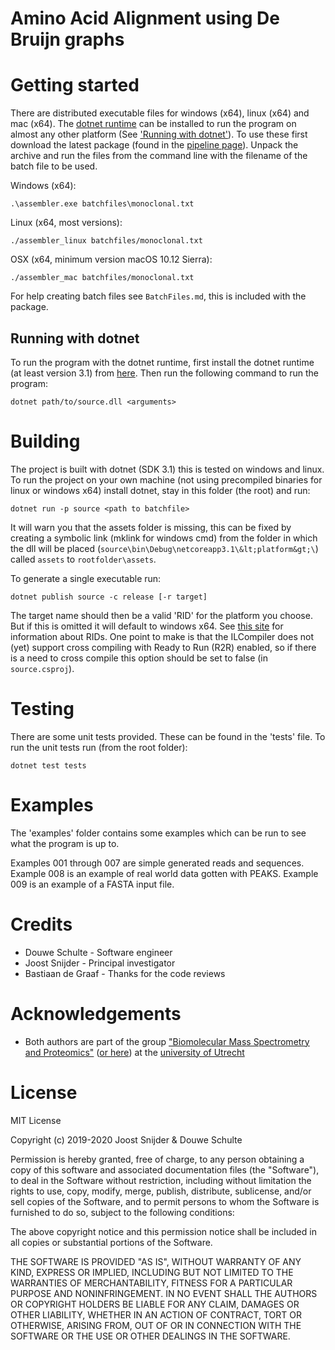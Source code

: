 # Amino Acid Alignment using De Bruijn graphs

# Getting started

There are distributed executable files for windows (x64), linux (x64) and mac (x64). The [dotnet runtime](https://dotnet.microsoft.com/download) can be installed to run the program on almost any other platform (See ['Running with dotnet'](#running-with-dotnet)). To use these first download the latest package (found in the [pipeline page](https://git.science.uu.nl/d.schulte/research-project-amino-acid-alignment/pipelines)). Unpack the archive and run the files from the command line with the filename of the batch file to be used.

Windows (x64):
```
.\assembler.exe batchfiles\monoclonal.txt
```

Linux (x64, most versions):
```
./assembler_linux batchfiles/monoclonal.txt
```

OSX (x64, minimum version macOS 10.12 Sierra):
```
./assembler_mac batchfiles/monoclonal.txt
```

For help creating batch files see `BatchFiles.md`, this is included with the package.


## Running with dotnet

To run the program with the dotnet runtime, first install the dotnet runtime (at least version 3.1) from [here](https://dotnet.microsoft.com/download).
Then run the following command to run the program:

```
dotnet path/to/source.dll <arguments>
```

# Building

The project is built with dotnet (SDK 3.1) this is tested on windows and linux. To run the project on your own machine (not using precompiled binaries for linux or windows x64) install dotnet, stay in this folder (the root) and run:

```
dotnet run -p source <path to batchfile>
```

It will warn you that the assets folder is missing, this can be fixed by creating a symbolic link (mklink for windows cmd) from the folder in which the dll will be placed (`source\bin\Debug\netcoreapp3.1\&lt;platform&gt;\`) called `assets` to `rootfolder\assets`.


To generate a single executable run:

```
dotnet publish source -c release [-r target]
```

The target name should then be a valid 'RID' for the platform you choose. But if this is omitted it will default to windows x64. See [this site](https://docs.microsoft.com/en-us/dotnet/core/rid-catalog#rid-graph) for information about RIDs. One point to make is that the ILCompiler does not (yet) support cross compiling with Ready to Run (R2R) enabled, so if there is a need to cross compile this option should be set to false (in `source.csproj`).


# Testing

There are some unit tests provided. These can be found in the 'tests' file. To run the unit tests run (from the root folder):

```
dotnet test tests
```


# Examples

The 'examples' folder contains some examples which can be run to see what the program is up to.

Examples 001 through 007 are simple generated reads and sequences.
Example 008 is an example of real world data gotten with PEAKS.
Example 009 is an example of a FASTA input file.


# Credits

* Douwe Schulte - Software engineer
* Joost Snijder - Principal investigator
* Bastiaan de Graaf - Thanks for the code reviews


# Acknowledgements

* Both authors are part of the group ["Biomolecular Mass Spectrometry and Proteomics"](https://www.uu.nl/en/research/biomolecular-mass-spectrometry-and-proteomics) ([or here](https://www.hecklab.com/biomolecular-mass-spectrometry-and-proteomics/)) at the [university of Utrecht](https://www.uu.nl/)


# License

MIT License

Copyright (c) 2019-2020 Joost Snijder & Douwe Schulte

Permission is hereby granted, free of charge, to any person obtaining a copy
of this software and associated documentation files (the "Software"), to deal
in the Software without restriction, including without limitation the rights
to use, copy, modify, merge, publish, distribute, sublicense, and/or sell
copies of the Software, and to permit persons to whom the Software is
furnished to do so, subject to the following conditions:

The above copyright notice and this permission notice shall be included in all
copies or substantial portions of the Software.

THE SOFTWARE IS PROVIDED "AS IS", WITHOUT WARRANTY OF ANY KIND, EXPRESS OR
IMPLIED, INCLUDING BUT NOT LIMITED TO THE WARRANTIES OF MERCHANTABILITY,
FITNESS FOR A PARTICULAR PURPOSE AND NONINFRINGEMENT. IN NO EVENT SHALL THE
AUTHORS OR COPYRIGHT HOLDERS BE LIABLE FOR ANY CLAIM, DAMAGES OR OTHER
LIABILITY, WHETHER IN AN ACTION OF CONTRACT, TORT OR OTHERWISE, ARISING FROM,
OUT OF OR IN CONNECTION WITH THE SOFTWARE OR THE USE OR OTHER DEALINGS IN THE
SOFTWARE.

